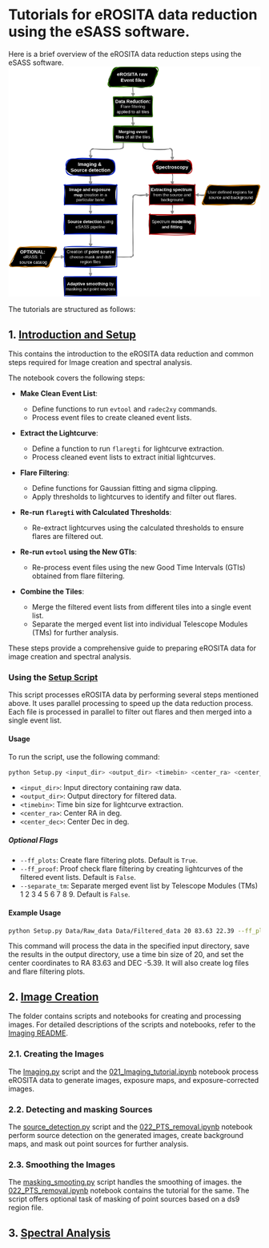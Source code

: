# Tutorials for eROSITA data reduction using the eSASS software.

Here is a brief overview of the eROSITA data reduction steps using the eSASS software. 
![Data Reduction Flowchart](Flowcharts/Overall_process.png)

The tutorials are structured as follows:

## 1. [Introduction and Setup](01_Introduction_and_Setup.ipynb)
This contains the introduction to the eROSITA data reduction and common steps required for Image creation and spectral analysis.

The notebook covers the following steps:

- **Make Clean Event List**:
    - Define functions to run `evtool` and `radec2xy` commands.
    - Process event files to create cleaned event lists.

- **Extract the Lightcurve**:
    - Define a function to run `flaregti` for lightcurve extraction.
    - Process cleaned event lists to extract initial lightcurves.

- **Flare Filtering**:
    - Define functions for Gaussian fitting and sigma clipping.
    - Apply thresholds to lightcurves to identify and filter out flares.

- **Re-run `flaregti` with Calculated Thresholds**:
    - Re-extract lightcurves using the calculated thresholds to ensure flares are filtered out.

- **Re-run `evtool` using the New GTIs**:
    - Re-process event files using the new Good Time Intervals (GTIs) obtained from flare filtering.

- **Combine the Tiles**:
    - Merge the filtered event lists from different tiles into a single event list.
    - Separate the merged event list into individual Telescope Modules (TMs) for further analysis.

These steps provide a comprehensive guide to preparing eROSITA data for image creation and spectral analysis.

### Using the [Setup Script](Setup.py)

This script processes eROSITA data by performing several steps mentioned above. It uses parallel processing to speed up the data reduction process. Each file is processed in parallel to filter out flares and then merged into a single event list. 

#### Usage

To run the script, use the following command:
```bash
python Setup.py <input_dir> <output_dir> <timebin> <center_ra> <center_dec> [--ff_plots] [--ff_proof] [--separate_tm]
```

- `<input_dir>`: Input directory containing raw data.
- `<output_dir>`: Output directory for filtered data.
- `<timebin>`: Time bin size for lightcurve extraction.
- `<center_ra>`: Center RA in deg.
- `<center_dec>`: Center Dec in deg.

##### Optional Flags
- `--ff_plots`: Create flare filtering plots. Default is `True`.
- `--ff_proof`: Proof check flare filtering by creating lightcurves of the filtered event lists. Default is `False`.
- `--separate_tm`: Separate merged event list by Telescope Modules (TMs) 1 2 3 4 5 6 7 8 9. Default is `False`.

#### Example Usage

```bash
python Setup.py Data/Raw_data Data/Filtered_data 20 83.63 22.39 --ff_plots --separate_tm
```

This command will process the data in the specified input directory, save the results in the output directory, use a time bin size of 20, and set the center coordinates to RA 83.63 and DEC -5.39. It will also create log files and flare filtering plots.


## 2. [Image Creation](Imaging)

The folder contains scripts and notebooks for creating and processing images. For detailed descriptions of the scripts and notebooks, refer to the [Imaging README](Imaging/README.md).

### 2.1. Creating the Images
The [Imaging.py](Imaging/Imaging.py) script and the [021_Imaging_tutorial.ipynb](Imaging/021_Imaging_tutorial.ipynb) notebook process eROSITA data to generate images, exposure maps, and exposure-corrected images. 


### 2.2. Detecting and masking Sources
The [source_detection.py](Imaging/source_detection.py) script and the [022_PTS_removal.ipynb](Imaging/022_PTS_removal.ipynb) notebook perform source detection on the generated images, create background maps, and mask out point sources for further analysis.

### 2.3. Smoothing the Images
The [masking_smooting.py](Imaging/masking_smooting.py) script handles the smoothing of images. the [022_PTS_removal.ipynb](Imaging/022_PTS_removal.ipynb) notebook contains the tutorial for the same. The script offers optional task of masking of point sources based on a ds9 region file.

## 3. [Spectral Analysis](Spectra)
